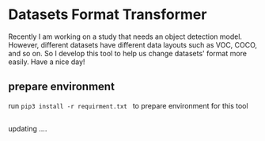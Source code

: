 # Datasets Format Transformer

Recently I am working on a study that needs an object detection model. However, different datasets have different data layouts such as VOC, COCO, and so on.  So I develop this tool to help us change datasets' format more easily. Have a nice day!

## prepare environment 

run
`pip3 install -r requirment.txt `
to prepare environment for this tool

## 

updating ....